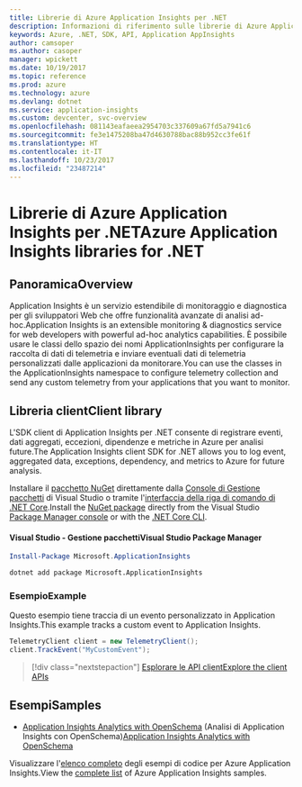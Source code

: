```yaml
---
title: Librerie di Azure Application Insights per .NET
description: Informazioni di riferimento sulle librerie di Azure Application Insights per .NET
keywords: Azure, .NET, SDK, API, Application AppInsights
author: camsoper
ms.author: casoper
manager: wpickett
ms.date: 10/19/2017
ms.topic: reference
ms.prod: azure
ms.technology: azure
ms.devlang: dotnet
ms.service: application-insights
ms.custom: devcenter, svc-overview
ms.openlocfilehash: 081143eafaeea2954703c337609a67fd5a7941c6
ms.sourcegitcommit: fe3e1475208ba47d4630788bac88b952cc3fe61f
ms.translationtype: HT
ms.contentlocale: it-IT
ms.lasthandoff: 10/23/2017
ms.locfileid: "23487214"
---
```

# <a name="azure-application-insights-libraries-for-net"></a><span data-ttu-id="acfda-104">Librerie di Azure Application Insights per .NET</span><span class="sxs-lookup"><span data-stu-id="acfda-104">Azure Application Insights libraries for .NET</span></span>

## <a name="overview"></a><span data-ttu-id="acfda-105">Panoramica</span><span class="sxs-lookup"><span data-stu-id="acfda-105">Overview</span></span>

<span data-ttu-id="acfda-106">Application Insights è un servizio estendibile di monitoraggio e diagnostica per gli sviluppatori Web che offre funzionalità avanzate di analisi ad-hoc.</span><span class="sxs-lookup"><span data-stu-id="acfda-106">Application Insights is an extensible monitoring & diagnostics service for web developers with powerful ad-hoc analytics capabilities.</span></span> <span data-ttu-id="acfda-107">È possibile usare le classi dello spazio dei nomi ApplicationInsights per configurare la raccolta di dati di telemetria e inviare eventuali dati di telemetria personalizzati dalle applicazioni da monitorare.</span><span class="sxs-lookup"><span data-stu-id="acfda-107">You can use the classes in the ApplicationInsights namespace to configure telemetry collection and send any custom telemetry from your applications that you want to monitor.</span></span>

## <a name="client-library"></a><span data-ttu-id="acfda-108">Libreria client</span><span class="sxs-lookup"><span data-stu-id="acfda-108">Client library</span></span>

<span data-ttu-id="acfda-109">L'SDK client di Application Insights per .NET consente di registrare eventi, dati aggregati, eccezioni, dipendenze e metriche in Azure per analisi future.</span><span class="sxs-lookup"><span data-stu-id="acfda-109">The Application Insights client SDK for .NET allows you to log event, aggregated data, exceptions, dependency, and metrics to Azure for future analysis.</span></span>

<span data-ttu-id="acfda-110">Installare il [pacchetto NuGet](https://www.nuget.org/packages/Microsoft.ApplicationInsights ) direttamente dalla [Console di Gestione pacchetti][PackageManager] di Visual Studio o tramite l'[interfaccia della riga di comando di .NET Core][DotNetCLI].</span><span class="sxs-lookup"><span data-stu-id="acfda-110">Install the [NuGet package](https://www.nuget.org/packages/Microsoft.ApplicationInsights ) directly from the Visual Studio [Package Manager console][PackageManager] or with the [.NET Core CLI][DotNetCLI].</span></span>

#### <a name="visual-studio-package-manager"></a><span data-ttu-id="acfda-111">Visual Studio - Gestione pacchetti</span><span class="sxs-lookup"><span data-stu-id="acfda-111">Visual Studio Package Manager</span></span>

```powershell
Install-Package Microsoft.ApplicationInsights 
```

```bash
dotnet add package Microsoft.ApplicationInsights 
```

### <a name="example"></a><span data-ttu-id="acfda-112">Esempio</span><span class="sxs-lookup"><span data-stu-id="acfda-112">Example</span></span>

<span data-ttu-id="acfda-113">Questo esempio tiene traccia di un evento personalizzato in Application Insights.</span><span class="sxs-lookup"><span data-stu-id="acfda-113">This example tracks a custom event to Application Insights.</span></span>

```csharp
TelemetryClient client = new TelemetryClient();
client.TrackEvent("MyCustomEvent");
```

> [!div class="nextstepaction"]
> [<span data-ttu-id="acfda-114">Esplorare le API client</span><span class="sxs-lookup"><span data-stu-id="acfda-114">Explore the client APIs</span></span>](/dotnet/api/overview/azure/insights/client)



## <a name="samples"></a><span data-ttu-id="acfda-115">Esempi</span><span class="sxs-lookup"><span data-stu-id="acfda-115">Samples</span></span>

- <span data-ttu-id="acfda-116">[Application Insights Analytics with OpenSchema](https://azure.microsoft.com/resources/samples/guidance-appinsights-openschema/) (Analisi di Application Insights con OpenSchema)</span><span class="sxs-lookup"><span data-stu-id="acfda-116">[Application Insights Analytics with OpenSchema](https://azure.microsoft.com/resources/samples/guidance-appinsights-openschema/)</span></span>

<span data-ttu-id="acfda-117">Visualizzare l'[elenco completo](https://azure.microsoft.com/resources/samples/?service=application-insights&platform=dotnet) degli esempi di codice per Azure Application Insights.</span><span class="sxs-lookup"><span data-stu-id="acfda-117">View the [complete list](https://azure.microsoft.com/resources/samples/?service=application-insights&platform=dotnet) of Azure Application Insights samples.</span></span>

[PackageManager]: https://docs.microsoft.com/nuget/tools/package-manager-console
[DotNetCLI]: https://docs.microsoft.com/dotnet/core/tools/dotnet-add-package
